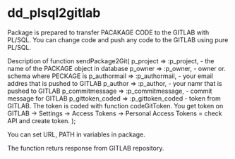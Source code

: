# dd_plsql2gitlab

Package is prepared to transfer PACAKAGE CODE to the GITLAB with PL/SQL. You can change code and push any code to the GITLAB using pure PL/SQL.

Description of function sendPackage2Git(
     p_project => :p_project,                - the name of the PACKAGE object in database
     p_owner => :p_owner,                    - owner or. schema where PECKAGE is
     p_authormail => :p_authormail,          - your email addres that is pushed to GITLAB
     p_author => :p_author,                  - your namr that is pushed to GITLAB
     p_commitmessage => :p_commitmessage,    - commit message for GITLAB
     p_gittoken_coded => :p_gittoken_coded   - token from GITLAB. The token is coded with function codeGitToken. You get token on GITLAB -> Settings -> Access Tokens -> Personal Access Tokens = check API and create token.
     );
     
 You can set URL, PATH in variables in package.    
     

 The function returs response from GITLAB repository. 



